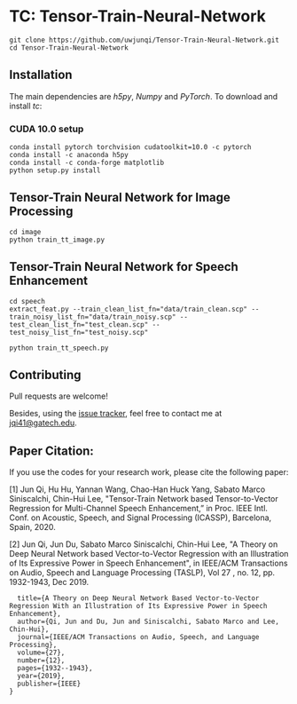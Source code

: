 # TC: Tensor-Train-Neural-Network

```
git clone https://github.com/uwjunqi/Tensor-Train-Neural-Network.git
cd Tensor-Train-Neural-Network
```

## Installation

The main dependencies are *h5py*, *Numpy* and *PyTorch*. To download and install *tc*:

### CUDA 10.0 setup

```
conda install pytorch torchvision cudatoolkit=10.0 -c pytorch
conda install -c anaconda h5py 
conda install -c conda-forge matplotlib 
python setup.py install
```

## Tensor-Train Neural Network for Image Processing
```
cd image
python train_tt_image.py
```


## Tensor-Train Neural Network for Speech Enhancement

```
cd speech
extract_feat.py --train_clean_list_fn="data/train_clean.scp" --train_noisy_list_fn="data/train_noisy.scp" --test_clean_list_fn="test_clean.scp" --test_noisy_list_fn="test_noisy.scp"
```

```shell
python train_tt_speech.py
```

## Contributing

Pull requests are welcome!

Besides, using the [issue tracker](https://github.com/uwjunqi/Tensor-Train-Neural-Network/issues), feel free to contact me at <jqi41@gatech.edu>. 


## Paper Citation:

If you use the codes for your research work, please cite the following paper:

[1] Jun Qi, Hu Hu, Yannan Wang, Chao-Han Huck Yang, Sabato Marco Siniscalchi, Chin-Hui Lee, "Tensor-Train Network based Tensor-to-Vector Regression for Multi-Channel Speech Enhancement,” in Proc. IEEE Intl. Conf. on Acoustic, Speech, and Signal Processing (ICASSP), Barcelona, Spain, 2020. 

[2] Jun Qi, Jun Du, Sabato Marco Siniscalchi, Chin-Hui Lee, "A Theory on Deep Neural Network based Vector-to-Vector Regression with an Illustration of Its Expressive Power in Speech Enhancement", in IEEE/ACM Transactions on Audio, Speech and Language Processing (TASLP), Vol 27 ,  no. 12, pp. 1932-1943, Dec 2019. 

```@article{qi2019theory,
  title={A Theory on Deep Neural Network Based Vector-to-Vector Regression With an Illustration of Its Expressive Power in Speech Enhancement},
  author={Qi, Jun and Du, Jun and Siniscalchi, Sabato Marco and Lee, Chin-Hui},
  journal={IEEE/ACM Transactions on Audio, Speech, and Language Processing},
  volume={27},
  number={12},
  pages={1932--1943},
  year={2019},
  publisher={IEEE}
}
```



